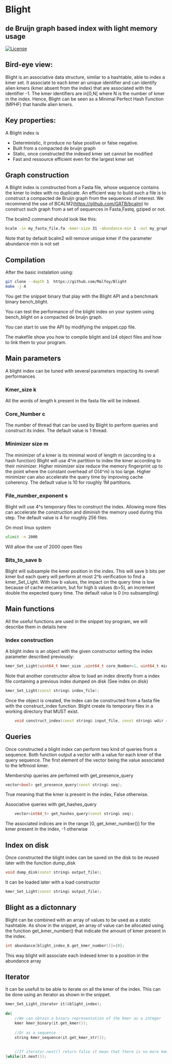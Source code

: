 # Blight

## de Bruijn graph based index with light memory usage

[![License](http://img.shields.io/:license-affero-blue.svg)](http://www.gnu.org/licenses/agpl-3.0.en.html)


## Bird-eye view:
Blight is an associative data structure, similar to a hashtable, able to index a kmer set.
It associate to each kmer an unique identifier and can identify alien kmers (kmer absent from the index) that are associated with the identifier -1.
The kmer identifiers are in\[0,N\[ where N is the number of kmer in the index.
Hence, Blight can be seen as a Minimal Perfect Hash Function (MPHF) that handle alien kmers.


## Key properties:
A Blight index is
- Deterministic, it produce no false positive or false negative.
- Built from a compacted de bruijn graph
- Static, once constructed the indexed kmer set cannot be modified
- Fast and ressource efficient even for the largest kmer set


## Graph construction
A Blight index is constructed from a Fasta file, whose sequence contains the kmer to index with no duplicate.
An efficient way to build such a file is to construct a compacted de Bruijn graph from the sequences of interest.
We recommend the use of BCALM2(https://github.com/GATB/bcalm) to construct such graph from a set of sequences in Fasta,Fastq, gziped or not.

The bcalm2 command should look like this:

```sh
bcalm -in my_fasta_file.fa -kmer-size 31 -abundance-min 1 -out my_graph
```

Note that by default bcalm2 will remove unique kmer if the parameter abundance-min is not set

## Compilation
After the basic instalation using:

```sh
git clone --depth 1  https://github.com/Malfoy/Blight
make -j 4
```

You get the snippet binary that play with the Blight API and a benchmark binary bench_blight.

You can test the performance of the blight index on your system using bench_blight on a compacted de bruijn graph.

You can start to use the API by modifying the snippet.cpp file.

The makefile show you how to compile blight and lz4 object files and how to link them to your program.


## Main parameters
A blight index can be tuned with several parameters impacting its overall performances

### Kmer_size k
All the words of length k present in the fasta file will be indexed.

### Core_Number c
The number of thread that can be used by Blight to perform queries and construct its index.
The default value is 1 thread.

### Minimizer size m
The minimizer of a kmer is its minimal word of length m  (according to a hash function)
Blight will use 4^m partition to index the kmer according to their minimizer.
Higher minimizer size reduce the memory fingerprint up to the point where the constant overhead of O(4^m) is too large.
Higher minimizer can also accelerate the query time by improving cache coherency.
The default value is 10 for roughly 1M partitions.

### File_number_exponent s
Blight will use 4^s temporary files to construct the index.
Allowing more files can accelerate the construction and diminish the  memory used during this step.
The default value is 4 for roughly 256 files.

On most linux system
```sh
ulimit -n 2000
```

Will allow the use of 2000 open files
 
### Bits_to_save b
Blight will subsample the kmer position in the index.
This will save b bits per kmer but each query will perform at most 2^b verification to find a kmer_Set_Light.
With low b values, the impact on the query time is low because of cache mecanism, but for high b values (b>5), an increment double the expected query time.
The default value is 0 (no subsampling)



## Main functions

All the useful functions are used in the snippet toy program, we will describe them in details here

### Index construction

A blight index is an object with the given constructor setting the index parameter described previously:
```cpp
kmer_Set_Light(uint64_t kmer_size ,uint64_t core_Number=1, uint64_t minimizer_size=10, uint64_t file_number_exponent=4,  uint64_t bits_to_save=0);
```

Note that another constructor allow to load an index directly from a index file containing a previous index dumped on disk (See index on disk)

```cpp
kmer_Set_Light(const string& index_file);
```


Once the object is created, the index can be constructed from a fasta file with the construct_index function.
Blight create its temporary files in a working directory that MUST exist.

```cpp
	void construct_index(const string& input_file, const string& wdir = "");
```


## Queries

Once constructed a blight index can perform two kind of queries from a sequence.
Both function output a vector with a value for each kmer of the query sequence.
The first element of the vector being the value associated to the leftmost kmer.

Membership queries are perfomed with get_presence_query
```cpp
vector<bool> get_presence_query(const string& seq);
```
True meaning that the kmer is present in the index, False otherwise.

Associative queries with get_hashes_query
```cpp
	vector<int64_t> get_hashes_query(const string& seq);
```
The associated indices are in the range \[0, get_kmer_number()\] for the kmer present in the index, -1 otherwise



## Index on disk

Once constructed the blight index can be saved on the disk to be reused later with the function dump_disk 

```cpp
void dump_disk(const string& output_file);
```

It can be loaded later with a load constructor
```cpp
kmer_Set_Light(const string& output_file);
```

## Blight as a dictonnary
Blight can be combined with an array of values to be used as a static hashtable.
As show in the snippet, an array of value can be allocated using the function get_kmer_number() that indicate the amount of kmer present in the index.
```cpp
int abundance[blight_index_6.get_kmer_number()]={0};
```
This way blight will associate each indexed kmer to a position in the abundance array


## Iterator
It can be usefull to be able to iterate on all the kmer of the index.
This can be done using an iterator as shown in the snippet.

```cpp
kmer_Set_Light_iterator it(&blight_index);
	
do{
	//We can obtain a binary representation of the kmer as a integer
	kmer kmer_binary(it.get_kmer());
	
	//Or as a sequence
	string kmer_sequence(it.get_kmer_str());
	
	
	//If iterator.next() return false it mean that there is no more kmer in the index
}while(it.next());

```











